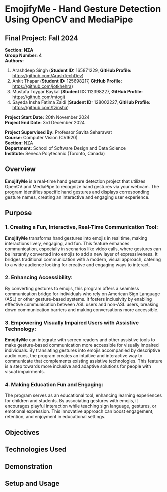 # EmojifyMe - Hand Gesture Detection Using OpenCV and MediaPipe

## Final Project: Fall 2024

**Section: NZA** <br>
**Group Number: 4** <br>
**Authors:** <br>
1. Arashdeep Singh (**Student ID:** 165871229, **GitHub Profile:** https://github.com/ArashTechDev) 
2. Ankit Thapar (**Student ID:** 125698217, **GitHub Profile:** https://github.com/jotkhehra)
3. Mustafa Toygar Baykal (**Student ID:** 112398227, **GitHub Profile:** https://github.com/mtogi)
4. Sayeda Insha Fatima Zaidi (**Student ID:** 128002227, **GitHub Profile:** https://github.com/fzinsha)

**Project Start Date:** 20th November 2024 <br>
**Project End Date:** 3rd December 2024 <br>

**Project Supervised By:** Professor Savita Seharawat <br>
**Course:** Computer Vision (CVI620) <br>
**Section:** NZA <br>
**Department:** School of Software Design and Data Science <br>
**Institute:** Seneca Polytechnic (Toronto, Canada) <br>

## Overview

**EmojifyMe** is a real-time hand gesture detection project that utilizes OpenCV and MediaPipe to recognize hand gestures via your webcam. The program identifies specific hand gestures and displays corresponding gesture names, creating an interactive and engaging user experience.

## Purpose

### 1. Creating a Fun, Interactive, Real-Time Communication Tool:
**EmojifyMe** transforms hand gestures into emojis in real time, making interactions lively, engaging, and fun. This feature enhances communication, especially in scenarios like video calls, where gestures can be instantly converted into emojis to add a new layer of expressiveness. It bridges traditional communication with a modern, visual approach, catering to a wide audience looking for creative and engaging ways to interact.

### 2. Enhancing Accessibility:
By converting gestures to emojis, this program offers a seamless communication bridge for individuals who rely on American Sign Language (ASL) or other gesture-based systems. It fosters inclusivity by enabling effective communication between ASL users and non-ASL users, breaking down communication barriers and making conversations more accessible.

### 3. Empowering Visually Impaired Users with Assistive Technology:
**EmojifyMe** can integrate with screen readers and other assistive tools to make gesture-based communication more accessible for visually impaired individuals. By translating gestures into emojis accompanied by descriptive audio cues, the program creates an intuitive and interactive way to communicate that complements existing assistive technologies. This feature is a step towards more inclusive and adaptive solutions for people with visual impairments.

### 4. Making Education Fun and Engaging:
The program serves as an educational tool, enhancing learning experiences for children and students. By associating gestures with emojis, it encourages playful interaction while teaching sign language, gestures, or emotional expression. This innovative approach can boost engagement, retention, and enjoyment in educational settings.

## Objectives

## Technologies Used

## Demonstration

## Setup and Usage

